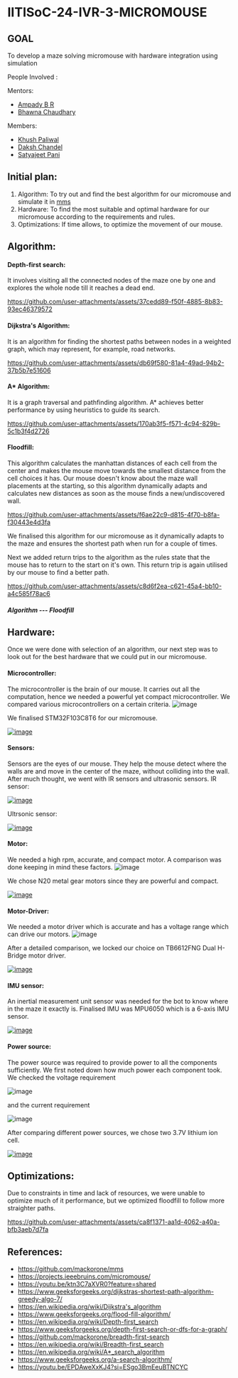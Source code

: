 # IITISoC-24-IVR-3-MICROMOUSE

## GOAL
To develop a maze solving micromouse with hardware integration using simulation

People Involved : 

Mentors:
- [Ampady B R](https://github.com/ampady06)
- [Bhawna Chaudhary](https://github.com/WebWizard104)

Members:
- [Khush Paliwal](https://github.com/KhushPaliwal22)
- [Daksh Chandel](https://github.com/DC-005)
- [Satyajeet Pani](https://github.com/Satyajeet-Pani)

## Initial plan:

1) Algorithm:  To try out and find the best algorithm for our micromouse and simulate it in [mms](https://www.bing.com/ck/a?!&&p=1edceb3b1ea7a884JmltdHM9MTcyMjAzODQwMCZpZ3VpZD0zZmRlMmI3Yi03MDc0LTZlMWMtMzdhNC0zZmIyNzFjNjZmNTgmaW5zaWQ9NTQ0Ng&ptn=3&ver=2&hsh=3&fclid=3fde2b7b-7074-6e1c-37a4-3fb271c66f58&psq=mms+simulator&u=a1aHR0cHM6Ly9naXRodWIuY29tL21hY2tvcm9uZS9tbXM&ntb=1)
2) Hardware: To find the most suitable and optimal hardware for our micromouse according to the requirements and rules.
3) Optimizations: If time allows, to optimize the movement of our mouse.

## Algorithm:

#### Depth-first search:
It involves visiting all the connected nodes of the maze one by one and explores the whole node till it reaches a dead end.

https://github.com/user-attachments/assets/37cedd89-f50f-4885-8b83-93ec46379572

#### Dijkstra's Algorithm:
It is an algorithm for finding the shortest paths between nodes in a weighted graph, which may represent, for example, road networks.

https://github.com/user-attachments/assets/db69f580-81a4-49ad-94b2-37b5b7e51606

#### A* Algorithm:
It is a graph traversal and pathfinding algorithm. A* achieves better performance by using heuristics to guide its search.

https://github.com/user-attachments/assets/170ab3f5-f571-4c94-829b-5c1b3f4d2726

#### Floodfill:
This algorithm calculates the manhattan distances of each cell from the center and makes the mouse move towards the smallest distance from the cell choices it has.
Our mouse doesn't know about the maze wall placements at the starting, so this algorithm dynamically adapts and calculates new distances as soon as the mouse finds a new/undiscovered wall.

https://github.com/user-attachments/assets/f6ae22c9-d815-4f70-b8fa-f30443e4d3fa

We finalised this algorithm for our micromouse as it dynamically adapts to the maze and ensures the shortest path when run for a couple of times.

Next we added return trips to the algorithm as the rules state that the mouse has to return to the start on it's own. This return trip is again utilised by our mouse to find a better path.

https://github.com/user-attachments/assets/c8d6f2ea-c621-45a4-bb10-a4c585f78ac6

##### Algorithm --- Floodfill

## Hardware:
Once we were done with selection of an algorithm, our next step was to look out for the best hardware that we could put in our micromouse.

#### Microcontroller:
The microcontroller is the brain of our mouse. It carries out all the computation, hence we needed a powerful yet compact microcontroller. We compared various microcontrollers on a certain criteria.
![image](https://github.com/user-attachments/assets/eed1e68c-8b9b-4559-8625-ac841faca6b6)

We finalised STM32F103C8T6 for our micromouse.

[![image](https://github.com/user-attachments/assets/3467e8be-3836-4f71-94ee-8dc964868ad5)](https://amzn.in/d/0bSwpOCw)

#### Sensors:
Sensors are the eyes of our mouse. They help the mouse detect where the walls are and move in the center of the maze, without colliding into the wall. After much thought, we went with IR sensors and ultrasonic sensors.
IR sensor:

[![image](https://github.com/user-attachments/assets/d71686f1-1642-4919-a595-22a4281b6984)](https://amzn.in/d/0gtZircN)

Ultrsonic sensor:

[![image](https://github.com/user-attachments/assets/9b5915ac-70ba-4bba-b01c-ef9e3902eaf1)](https://amzn.in/d/07U2rYYQ)

#### Motor:
We needed a high rpm, accurate, and compact motor. A comparison was done keeping in mind these factors.
![image](https://github.com/user-attachments/assets/f17bd96f-cfc7-4691-a189-92631e54c7dd)

We chose N20 metal gear motors since they are powerful and compact.

[![image](https://github.com/user-attachments/assets/33b87dea-ba02-421c-95e2-57e854f07e0f)](https://kitsguru.com/products/n20-12v-micro-metal-gear-motor-1)

#### Motor-Driver:
We needed a motor driver which is accurate and has a voltage range which can drive our motors.
![image](https://github.com/user-attachments/assets/bfe7878a-f8fc-40c2-8e50-5fde1acced8e)

After a detailed comparison, we locked our choice on TB6612FNG Dual H-Bridge motor driver.

[![image](https://github.com/user-attachments/assets/2e4f83a1-453b-4451-b2dd-6ba87834260c)](https://amzn.in/d/0hxGYsam)

#### IMU sensor:
An inertial measurement unit sensor was needed for the bot to know where in the maze it exactly is. Finalised IMU was MPU6050 which is a 6-axis IMU sensor.

[![image](https://github.com/user-attachments/assets/5f13fc47-4a70-4f67-83ba-d1ca8c32a3a1)](https://amzn.in/d/0cyMVpJJ)

#### Power source:
The power source was required to provide power to all the components sufficiently. We first noted down how much power each component took.
We checked the voltage requirement

![image](https://github.com/user-attachments/assets/dffa9964-a1d8-4364-9bb3-0e5d90b00a3a)

and the current requirement

![image](https://github.com/user-attachments/assets/c18767b3-6159-4c85-a0cb-0e1ef537b71b)

After comparing different power sources, we chose two 3.7V lithium ion cell.

[![image](https://github.com/user-attachments/assets/2cbe90ad-7e32-4861-8324-9c65160a946d)](https://amzn.in/d/0if9jwKN)

## Optimizations:
Due to constraints in time and lack of resources, we were unable to optimize much of it performance, but we optimized floodfill to follow more straighter paths.

https://github.com/user-attachments/assets/ca8f1371-aa1d-4062-a40a-bfb3aeb7d7fa

## References:
- https://github.com/mackorone/mms
- https://projects.ieeebruins.com/micromouse/
- https://youtu.be/ktn3C7aXVR0?feature=shared 
- https://www.geeksforgeeks.org/dijkstras-shortest-path-algorithm-greedy-algo-7/ 
- https://en.wikipedia.org/wiki/Dijkstra's_algorithm 
- https://www.geeksforgeeks.org/flood-fill-algorithm/ 
- https://en.wikipedia.org/wiki/Depth-first_search 
- https://www.geeksforgeeks.org/depth-first-search-or-dfs-for-a-graph/
- https://github.com/mackorone/breadth-first-search
- https://en.wikipedia.org/wiki/Breadth-first_search 
- https://en.wikipedia.org/wiki/A*_search_algorithm 
- https://www.geeksforgeeks.org/a-search-algorithm/ 
- https://youtu.be/EPDAweXxKJ4?si=ESgo3BmEeuBTNCYC 




